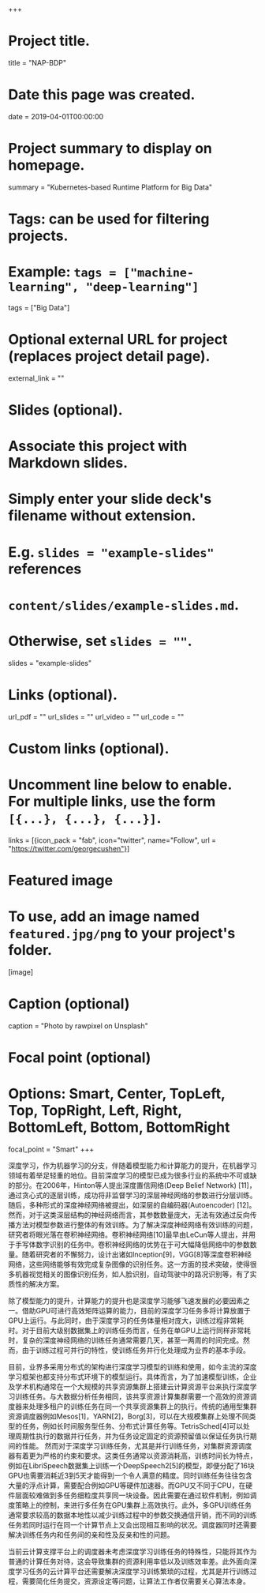 +++
# Project title.
title = "NAP-BDP"

# Date this page was created.
date = 2019-04-01T00:00:00

# Project summary to display on homepage.
summary = "Kubernetes-based Runtime Platform for Big Data"

# Tags: can be used for filtering projects.
# Example: `tags = ["machine-learning", "deep-learning"]`
tags = ["Big Data"]

# Optional external URL for project (replaces project detail page).
external_link = ""

# Slides (optional).
#   Associate this project with Markdown slides.
#   Simply enter your slide deck's filename without extension.
#   E.g. `slides = "example-slides"` references 
#   `content/slides/example-slides.md`.
#   Otherwise, set `slides = ""`.
slides = "example-slides"

# Links (optional).
url_pdf = ""
url_slides = ""
url_video = ""
url_code = ""

# Custom links (optional).
#   Uncomment line below to enable. For multiple links, use the form `[{...}, {...}, {...}]`.
links = [{icon_pack = "fab", icon="twitter", name="Follow", url = "https://twitter.com/georgecushen"}]

# Featured image
# To use, add an image named `featured.jpg/png` to your project's folder. 
[image]
  # Caption (optional)
  caption = "Photo by rawpixel on Unsplash"
  
  # Focal point (optional)
  # Options: Smart, Center, TopLeft, Top, TopRight, Left, Right, BottomLeft, Bottom, BottomRight
  focal_point = "Smart"
+++

深度学习，作为机器学习的分支，伴随着模型能力和计算能力的提升，在机器学习领域有着举足轻重的地位。目前深度学习的模型已成为很多行业的系统中不可或缺的部分。在2006年，Hinton等人提出深度置信网络(Deep Belief Network) [11]，通过贪心式的逐层训练，成功将非监督学习的深层神经网络的参数进行分层训练。随后，多种形式的深度神经网络被提出，如深层的自编码器(Autoencoder) [12]。然而，对于这类深层结构的神经网络而言，其参数数量庞大，无法有效通过反向传播方法对模型参数进行整体的有效训练。为了解决深度神经网络有效训练的问题，研究者将眼光落在卷积神经网络。卷积神经网络[10]最早由LeCun等人提出，并用于手写体数字识别的任务中。卷积神经网络的优势在于可大幅降低网络中的参数数量。随着研究者的不懈努力，设计出诸如Inception[9]，VGG[8]等深度卷积神经网络，这些网络能够有效完成复杂图像的识别任务。这一方面的技术突破，使得很多机器视觉相关的图像识别任务，如人脸识别，自动驾驶中的路况识别等，有了实质性的解决方案。

除了模型能力的提升，计算能力的提升也是深度学习能够飞速发展的必要因素之一。借助GPU可进行高效矩阵运算的能力，目前的深度学习任务多将计算放置于GPU上运行。与此同时，由于深度学习的任务体量相对庞大，训练过程非常耗时。对于目前大级别数据集上的训练任务而言，任务在单GPU上运行同样非常耗时，复杂的深度神经网络的训练任务通常需要几天，甚至一两周的时间完成。然而，由于训练过程可并行的特性，使训练任务并行化处理成为业界的基本手段。

目前，业界多采用分布式的架构进行深度学习模型的训练和使用，如今主流的深度学习框架也都支持分布式环境下的模型运行。具体而言，为了加速模型训练，企业及学术机构通常在一个大规模的共享资源集群上搭建云计算资源平台来执行深度学习训练任务。与大数据分析任务相同，该共享资源计算集群需要一个高效的资源调度器来处理多租户的训练任务在同一个共享资源集群上的执行。传统的通用型集群资源调度器例如Mesos[1]，YARN[2]，Borg[3]，可以在大规模集群上处理不同类型的任务，例如长时间服务型任务、分布式计算任务等。TetrisSched[4]可以处理周期性执行的数据并行任务，并为任务设定固定的资源预留值以保证任务执行期间的性能。
然而对于深度学习训练任务，尤其是并行训练任务，对集群资源调度器有着更为严格的约束和要求。这类任务通常以资源消耗高，训练时间长为特点，例如在LibriSpeech数据集上训练一个DeepSpeech2[5]的模型，即便分配了16块GPU也需要消耗近3到5天才能得到一个令人满意的精度。同时训练任务往往包含大量的浮点计算，需要配合例如GPU等硬件加速器。而GPU又不同于CPU，在硬件层面较难做到多任务细粒度共享同一块设备。因此需要在通过软件机制，例如调度策略上的控制，来进行多任务在GPU集群上高效执行。此外，多GPU训练任务通常要求较高的数据本地性以减少训练过程中的参数交换通信开销，而不同的训练任务若同时运行在同一个计算节点上又会出现相互影响的状况。调度器同时还需要解决训练任务内和任务间的亲和性及反亲和性的问题。

当前云计算支撑平台上的调度器未考虑深度学习训练任务的特殊性，只能将其作为普通的计算任务对待，这会导致集群的资源利用率低以及训练效率差。此外面向深度学习任务的云计算平台还需要解决深度学习训练繁琐的过程，尤其是并行训练过程，需要简化任务提交，资源设定等问题，让算法工作者仅需要关心算法本身。
